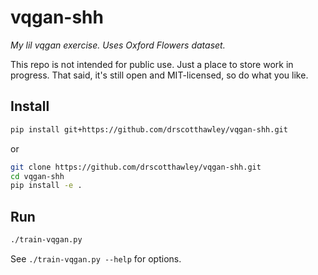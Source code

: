 # vqgan-shh

*My lil vqgan exercise. Uses Oxford Flowers dataset.*

This repo is not intended for public use. Just a place to store work in progress. That said, it's still open and MIT-licensed, so do what you like.

## Install

```bash
pip install git+https://github.com/drscotthawley/vqgan-shh.git
```

or 

```bash
git clone https://github.com/drscotthawley/vqgan-shh.git
cd vqgan-shh
pip install -e .
```

## Run

```bash
./train-vqgan.py
```

See `./train-vqgan.py --help` for options.
